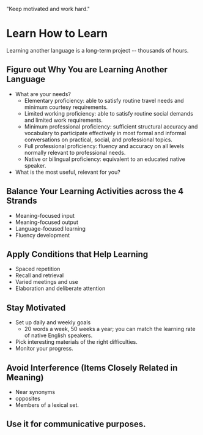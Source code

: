 "Keep motivated and work hard."

# Learn How to Learn

Learning another language is a long-term project -- thousands of hours.

## Figure out Why You are Learning Another Language

* What are your needs?
  * Elementary proficiency: able to satisfy routine travel needs and
    minimum courtesy requirements.
  * Limited working proficiency: able to satisfy routine social demands
    and limited work requirements.
  * Minimum professional proficiency: sufficient structural accuracy and
    vocabulary to participate effectively in most formal and informal
    conversations on practical, social, and professional topics.
  * Full professional proficiency: fluency and accuracy on all levels
    normally relevant to professional needs.
  * Native or bilingual proficiency: equivalent to an educated native
    speaker.
* What is the most useful, relevant for you?

## Balance Your Learning Activities across the 4 Strands

* Meaning-focused input
* Meaning-focused output
* Language-focused learning
* Fluency development

## Apply Conditions that Help Learning

* Spaced repetition
* Recall and retrieval
* Varied meetings and use
* Elaboration and deliberate attention

## Stay Motivated

* Set up daily and weekly goals
  * 20 words a week, 50 weeks a year; you can match the learning rate of
    native English speakers.
* Pick interesting materials of the right difficulties.
* Monitor your progress.

## Avoid Interference (Items Closely Related in Meaning)

* Near synonyms
* opposites
* Members of a lexical set.

## Use it for communicative purposes.
